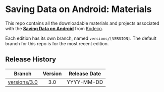 # Saving Data on Android: Materials

This repo contains all the downloadable materials and projects associated with the **[Saving Data on Android](https://www.kodeco.com/library)** from [Kodeco](https://www.kodeco.com).

Each edition has its own branch, named `versions/[VERSION]`. The default branch for this repo is for the most recent edition.

## Release History

| Branch                                                                                  | Version | Release Date |
| --------------------------------------------------------------------------------------- |:-------:|:------------:|
| [versions/3.0](https://github.com/kodecocodes/video-sda-materials/tree/versions/3.0) | 3.0     | YYYY-MM-DD   |
